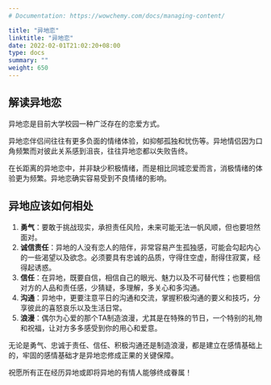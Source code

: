 ```yaml
---
# Documentation: https://wowchemy.com/docs/managing-content/

title: "异地恋"
linktitle: "异地恋"
date: 2022-02-01T21:02:20+08:00
type: docs
summary: ""
weight: 650
---
```


<!--more-->

## 解读异地恋

异地恋是目前大学校园一种广泛存在的恋爱方式。

异地恋伴侣间往往有更多负面的情绪体验，如抑郁孤独和忧伤等。异地情侣因为口角频繁而对彼此关系感到沮丧，往往异地恋都以失败告终。

在长距离的异地恋中，并非缺少积极情绪，而是相比同城恋爱而言，消极情绪的体验更为频繁。异地恋确实容易受到不良情绪的影响。

## 异地应该如何相处

1. **勇气**：要敢于挑战现实，承担责任风险，未来可能无法一帆风顺，但也要坦然面对。
2. **诚信责任**：异地的人没有恋人的陪伴，非常容易产生孤独感，可能会勾起内心的一些渴望以及欲念。必须要具有忠诚的品质，守得住空虚，耐得住寂寞，经得起诱惑。
3. **信任**：在异地，既要自信，相信自己的眼光、魅力以及不可替代性；也要相信对方的人品和责任感，少猜疑，多理解，多关心和多沟通。
4. **沟通**：异地中，更要注意平日的沟通和交流，掌握积极沟通的要义和技巧，分享彼此的喜怒哀乐以及生活日常。
5. **浪漫**：偶尔为心爱的那个TA制造浪漫，尤其是在特殊的节日，一个特别的礼物和祝福，让对方多多感受到你的用心和爱意。

无论是勇气、忠诚于责任、信任、积极沟通还是制造浪漫，都是建立在感情基础上的，牢固的感情基础才是异地恋修成正果的关键保障。

祝愿所有正在经历异地或即将异地的有情人能够终成眷属！